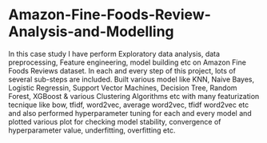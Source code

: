 # Amazon-Fine-Foods-Review-Analysis-and-Modelling
In this case study I have perform Exploratory data analysis, data preprocessing, Feature engineering, model building etc on Amazon Fine Foods Reviews dataset. In each and every step of this project, lots of several sub-steps are included. Built various model like KNN, Naive Bayes, Logistic Regressin, Support Vector Machines, Decision Tree, Random Forest, XGBoost & various Clustering Algorithms etc with many featurization tecnique like bow, tfidf, word2vec, average word2vec, tfidf word2vec etc and also performed hyperparameter tuning for each and every model and plotted various plot for checking model stability, convergence of hyperparameter value, underfitting, overfitting etc.
